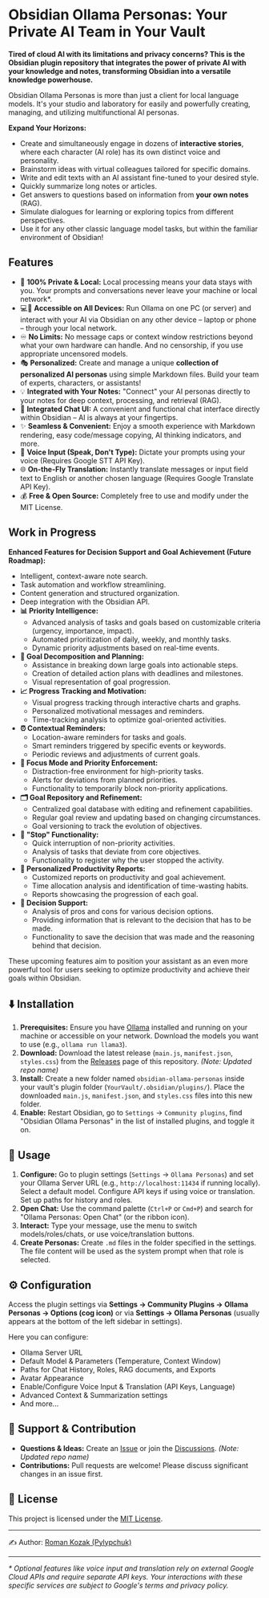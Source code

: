 # Obsidian Ollama Personas: Your Private AI Team in Your Vault

**Tired of cloud AI with its limitations and privacy concerns? This is the Obsidian plugin repository that integrates the power of private AI with your knowledge and notes, transforming Obsidian into a versatile knowledge powerhouse.**

Obsidian Ollama Personas is more than just a client for local language models. It's your studio and laboratory for easily and powerfully creating, managing, and utilizing multifunctional AI personas.

**Expand Your Horizons:**

* Create and simultaneously engage in dozens of **interactive stories**, where each character (AI role) has its own distinct voice and personality.
* Brainstorm ideas with virtual colleagues tailored for specific domains.
* Write and edit texts with an AI assistant fine-tuned to your desired style.
* Quickly summarize long notes or articles.
* Get answers to questions based on information from **your own notes** (RAG).
* Simulate dialogues for learning or exploring topics from different perspectives.
* Use it for any other classic language model tasks, but within the familiar environment of Obsidian!

## Features

* 💾 **100% Private & Local:** Local processing means your data stays with you. Your prompts and conversations never leave your machine or local network*.
* 💻📱 **Accessible on All Devices:** Run Ollama on one PC (or server) and interact with your AI via Obsidian on any other device – laptop or phone – through your local network.
* ♾️ **No Limits:** No message caps or context window restrictions beyond what your own hardware can handle. And no censorship, if you use appropriate uncensored models.
* 🎭 **Personalized:** Create and manage a unique **collection of personalized AI personas** using simple Markdown files. Build your team of experts, characters, or assistants!
* 💡 **Integrated with Your Notes:** "Connect" your AI personas directly to your notes for deep context, processing, and retrieval (RAG).
* 💬 **Integrated Chat UI:** A convenient and functional chat interface directly within Obsidian – AI is always at your fingertips.
* ✨ **Seamless & Convenient:** Enjoy a smooth experience with Markdown rendering, easy code/message copying, AI thinking indicators, and more.
* 🎤 **Voice Input (Speak, Don't Type):** Dictate your prompts using your voice (Requires Google STT API Key).
* 🌐 **On-the-Fly Translation:** Instantly translate messages or input field text to English or another chosen language (Requires Google Translate API Key).
* 💰 **Free & Open Source:** Completely free to use and modify under the MIT License.

## Work in Progress

**Enhanced Features for Decision Support and Goal Achievement (Future Roadmap):**

* Intelligent, context-aware note search.
* Task automation and workflow streamlining.
* Content generation and structured organization.
* Deep integration with the Obsidian API.
* **📊 Priority Intelligence:**
    * Advanced analysis of tasks and goals based on customizable criteria (urgency, importance, impact).
    * Automated prioritization of daily, weekly, and monthly tasks.
    * Dynamic priority adjustments based on real-time events.
* **🎯 Goal Decomposition and Planning:**
    * Assistance in breaking down large goals into actionable steps.
    * Creation of detailed action plans with deadlines and milestones.
    * Visual representation of goal progression.
* **📈 Progress Tracking and Motivation:**
    * Visual progress tracking through interactive charts and graphs.
    * Personalized motivational messages and reminders.
    * Time-tracking analysis to optimize goal-oriented activities.
* **⏰ Contextual Reminders:**
    * Location-aware reminders for tasks and goals.
    * Smart reminders triggered by specific events or keywords.
    * Periodic reviews and adjustments of current goals.
* **🧘 Focus Mode and Priority Enforcement:**
    * Distraction-free environment for high-priority tasks.
    * Alerts for deviations from planned priorities.
    * Functionality to temporarily block non-priority applications.
* **🗂️ Goal Repository and Refinement:**
    * Centralized goal database with editing and refinement capabilities.
    * Regular goal review and updating based on changing circumstances.
    * Goal versioning to track the evolution of objectives.
* **🛑 "Stop" Functionality:**
    * Quick interruption of non-priority activities.
    * Analysis of tasks that deviate from core objectives.
    * Functionality to register why the user stopped the activity.
* **📄 Personalized Productivity Reports:**
    * Customized reports on productivity and goal achievement.
    * Time allocation analysis and identification of time-wasting habits.
    * Reports showcasing the progression of each goal.
* **🤔 Decision Support:**
    * Analysis of pros and cons for various decision options.
    * Providing information that is relevant to the decision that has to be made.
    * Functionality to save the decision that was made and the reasoning behind that decision.

These upcoming features aim to position your assistant as an even more powerful tool for users seeking to optimize productivity and achieve their goals within Obsidian.

## ⬇️ Installation

1.  **Prerequisites:** Ensure you have [Ollama](https://ollama.com/) installed and running on your machine or accessible on your network. Download the models you want to use (e.g., `ollama run llama3`).
2.  **Download:** Download the latest release (`main.js`, `manifest.json`, `styles.css`) from the [Releases](https://github.com/phoenixway/obsidian-ollama-personas/releases) page of this repository. *(Note: Updated repo name)*
3.  **Install:** Create a new folder named `obsidian-ollama-personas` inside your vault's plugin folder (`YourVault/.obsidian/plugins/`). Place the downloaded `main.js`, `manifest.json`, and `styles.css` files into this new folder.
4.  **Enable:** Restart Obsidian, go to `Settings` → `Community plugins`, find "Obsidian Ollama Personas" in the list of installed plugins, and toggle it on.

## 🚀 Usage

1.  **Configure:** Go to plugin settings (`Settings` → `Ollama Personas`) and set your Ollama Server URL (e.g., `http://localhost:11434` if running locally). Select a default model. Configure API keys if using voice or translation. Set up paths for history and roles.
2.  **Open Chat:** Use the command palette (`Ctrl+P` or `Cmd+P`) and search for "Ollama Personas: Open Chat" (or the ribbon icon).
3.  **Interact:** Type your message, use the menu to switch models/roles/chats, or use voice/translation buttons.
4.  **Create Personas:** Create `.md` files in the folder specified in the settings. The file content will be used as the system prompt when that role is selected.

## ⚙️ Configuration

Access the plugin settings via **Settings → Community Plugins → Ollama Personas → Options (cog icon)** or via **Settings → Ollama Personas** (usually appears at the bottom of the left sidebar in settings).

Here you can configure:

* Ollama Server URL
* Default Model & Parameters (Temperature, Context Window)
* Paths for Chat History, Roles, RAG documents, and Exports
* Avatar Appearance
* Enable/Configure Voice Input & Translation (API Keys, Language)
* Advanced Context & Summarization settings
* And more...

## 🤝 Support & Contribution

* **Questions & Ideas:** Create an [Issue](https://github.com/phoenixway/obsidian-ollama-personas/issues) or join the [Discussions](https://github.com/phoenixway/obsidian-ollama-personas/discussions). *(Note: Updated repo name)*
* **Contributions:** Pull requests are welcome! Please discuss significant changes in an issue first.

## 📜 License

This project is licensed under the [MIT License](LICENSE).

---

✍️ Author: [Roman Kozak (Pylypchuk)](https://github.com/phoenixway)

---
*\* Optional features like voice input and translation rely on external Google Cloud APIs and require separate API keys. Your interactions with these specific services are subject to Google's terms and privacy policy.*